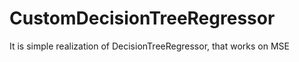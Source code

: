 # CustomDecisionTreeRegressor

It is simple realization of DecisionTreeRegressor, that works on MSE

